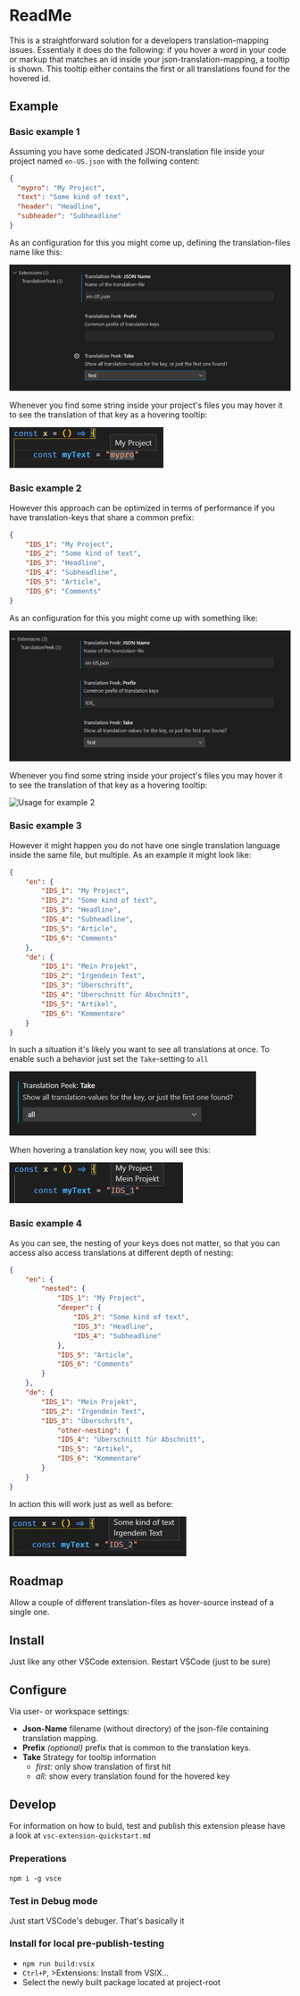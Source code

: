 # ReadMe
This is a straightforward solution for a developers translation-mapping issues.
Essentialy it does do the following:
if you hover a word in your code or markup that matches an id inside your json-translation-mapping,
a tooltip is shown. 
This tooltip either contains the first or all translations found for the hovered id.

## Example
### Basic example 1
Assuming you have some dedicated JSON-translation file inside your project named `en-US.json` with the follwing content:

```json
{
  "mypro": "My Project",
  "text": "Some kind of text",
  "header": "Headline",
  "subheader": "Subheadline"
}
```

As an configuration for this you might come up, defining the translation-files name like this:

![Settings for example 1](/src/readme-asests/settings_example_1.png)

Whenever you find some string inside your project's files you may hover it
to see the translation of that key as a hovering tooltip:

![Usage for example 1](/src/readme-asests/usage_example_1.png)

### Basic example 2
However this approach can be optimized in terms of performance if you have translation-keys that share a common prefix:

```json
{
    "IDS_1": "My Project",
    "IDS_2": "Some kind of text",
    "IDS_3": "Headline",
    "IDS_4": "Subheadline",
    "IDS_5": "Article",
    "IDS_6": "Comments"
}
```

As an configuration for this you might come up with something like:

![Settings for example 2](/src/readme-asests/settings_example_2.png)

Whenever you find some string inside your project's files you may hover it
to see the translation of that key as a hovering tooltip:

![Usage for example 2](/src/readme-asests/usage_example_1_2.png)

### Basic example 3
However it might happen you do not have one single translation language inside the same file, but multiple. As an example it might look like:

```json
{
    "en": {
        "IDS_1": "My Project",
        "IDS_2": "Some kind of text",
        "IDS_3": "Headline",
        "IDS_4": "Subheadline",
        "IDS_5": "Article",
        "IDS_6": "Comments"
    },
    "de": {
        "IDS_1": "Mein Projekt",
        "IDS_2": "Irgendein Text",
        "IDS_3": "Überschrift",
        "IDS_4": "Überschnitt für Abschnitt",
        "IDS_5": "Artikel",
        "IDS_6": "Kommentare"
    }
}
```

In such a situation it's likely you want to see all translations at once.
To enable such a behavior just set the ```Take```-setting to ```all```

![Settings for example 3](/src/readme-asests/settings_example_3.png)

When hovering a translation key now, you will see this:

![Usage for example 3](/src/readme-asests/usage_example_3.png)

### Basic example 4
As you can see, the nesting of your keys does not matter,
so that you can access also access translations at different depth of nesting:

```json
{
    "en": {
        "nested": {
            "IDS_1": "My Project",
            "deeper": {
                "IDS_2": "Some kind of text",
                "IDS_3": "Headline",
                "IDS_4": "Subheadline"
            },
            "IDS_5": "Article",
            "IDS_6": "Comments"
        }
    },
    "de": {
        "IDS_1": "Mein Projekt",
        "IDS_2": "Irgendein Text",
        "IDS_3": "Überschrift",
            "other-nesting": {
            "IDS_4": "Überschnitt für Abschnitt",
            "IDS_5": "Artikel",
            "IDS_6": "Kommentare"
        }
    }
}
```

In action this will work just as well as before:

![Usage for example 4](/src/readme-asests/usage_example_4.png)

## Roadmap
Allow a couple of different translation-files as hover-source instead of a single one.

## Install
Just like any other VSCode extension.
Restart VSCode (just to be sure)

## Configure
Via user- or workspace settings:
  - **Json-Name** filename (without directory) of the json-file containing translation mapping.
  - **Prefix** _(optional)_ prefix that is common to the translation keys. 
  - **Take** Strategy for tooltip information
    - _first:_ only show translation of first hit
    - _all:_ show every translation found for the hovered key

## Develop
For information on how to buld, test and publish this extension 
please have a look at ```vsc-extension-quickstart.md```

### Preperations
```npm i -g vsce```

### Test in Debug mode
Just start VSCode's debuger. That's basically it

### Install for local pre-publish-testing
  - ```npm run build:vsix```
  - ```Ctrl+P```, >Extensions: Install from VSIX...
  - Select the newly built package located at project-root
